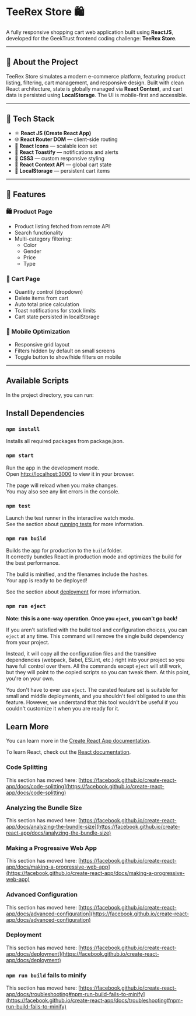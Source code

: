 # TeeRex Store 🛍️

A fully responsive shopping cart web application built using **ReactJS**, developed for the GeekTrust frontend coding challenge: **TeeRex Store**.

---

## 🧠 About the Project

TeeRex Store simulates a modern e-commerce platform, featuring product listing, filtering, cart management, and responsive design. Built with clean React architecture, state is globally managed via **React Context**, and cart data is persisted using **LocalStorage**. The UI is mobile-first and accessible.

---

## 🔧 Tech Stack

- ⚛️ **React JS (Create React App)**
- 🌐 **React Router DOM** — client-side routing
- 🎨 **React Icons** — scalable icon set
- 🔔 **React Toastify** — notifications and alerts
- 💅 **CSS3** — custom responsive styling
- 🧠 **React Context API** — global cart state
- 💾 **LocalStorage** — persistent cart items

---

## 🚀 Features

### 🛍️ Product Page

- Product listing fetched from remote API
- Search functionality
- Multi-category filtering:
    - Color
    - Gender
    - Price
    - Type

### 🛒 Cart Page

- Quantity control (dropdown)
- Delete items from cart
- Auto total price calculation
- Toast notifications for stock limits
- Cart state persisted in localStorage

### 📱 Mobile Optimization

- Responsive grid layout
- Filters hidden by default on small screens
- Toggle button to show/hide filters on mobile

---
## Available Scripts

In the project directory, you can run:

## Install Dependencies
### `npm install`

Installs all required packages from package.json.

### `npm start`

Run the app in the development mode.\
Open [http://localhost:3000](http://localhost:3000) to view it in your browser.

The page will reload when you make changes.\
You may also see any lint errors in the console.

### `npm test`

Launch the test runner in the interactive watch mode.\
See the section about [running tests](https://facebook.github.io/create-react-app/docs/running-tests) for more
information.

### `npm run build`

Builds the app for production to the `build` folder.\
It correctly bundles React in production mode and optimizes the build for the best performance.

The build is minified, and the filenames include the hashes.\
Your app is ready to be deployed!

See the section about [deployment](https://facebook.github.io/create-react-app/docs/deployment) for more information.

### `npm run eject`

**Note: this is a one-way operation. Once you `eject`, you can't go back!**

If you aren't satisfied with the build tool and configuration choices, you can `eject` at any time. This command will
remove the single build dependency from your project.

Instead, it will copy all the configuration files and the transitive dependencies (webpack, Babel, ESLint, etc.) right
into your project so you have full control over them. All the commands except `eject` will still work, but they will
point to the copied scripts so you can tweak them. At this point, you're on your own.

You don't have to ever use `eject`. The curated feature set is suitable for small and middle deployments, and you
shouldn't feel obligated to use this feature. However, we understand that this tool wouldn't be useful if you couldn't
customize it when you are ready for it.

## Learn More

You can learn more in
the [Create React App documentation](https://facebook.github.io/create-react-app/docs/getting-started).

To learn React, check out the [React documentation](https://reactjs.org/).

### Code Splitting

This section has moved
here: [https://facebook.github.io/create-react-app/docs/code-splitting](https://facebook.github.io/create-react-app/docs/code-splitting)

### Analyzing the Bundle Size

This section has moved
here: [https://facebook.github.io/create-react-app/docs/analyzing-the-bundle-size](https://facebook.github.io/create-react-app/docs/analyzing-the-bundle-size)

### Making a Progressive Web App

This section has moved
here: [https://facebook.github.io/create-react-app/docs/making-a-progressive-web-app](https://facebook.github.io/create-react-app/docs/making-a-progressive-web-app)

### Advanced Configuration

This section has moved
here: [https://facebook.github.io/create-react-app/docs/advanced-configuration](https://facebook.github.io/create-react-app/docs/advanced-configuration)

### Deployment

This section has moved
here: [https://facebook.github.io/create-react-app/docs/deployment](https://facebook.github.io/create-react-app/docs/deployment)

### `npm run build` fails to minify

This section has moved
here: [https://facebook.github.io/create-react-app/docs/troubleshooting#npm-run-build-fails-to-minify](https://facebook.github.io/create-react-app/docs/troubleshooting#npm-run-build-fails-to-minify)
